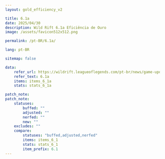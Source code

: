 ```yaml
---
layout: gold_efficiency_v2

title: 6.1a
date: 2025/04/30
description: Wild Rift 6.1a Eficiência de Ouro
image: /assets/favicon512x512.png

permalink: /pt-BR/6.1a/

lang: pt-BR

sitemap: false

data:
    refer_url: https://wildrift.leagueoflegends.com/pt-br/news/game-updates/wild-rift-patch-notes-6-1a/
    refer_text: 6.1a
    items: items_6_1a
    stats: stats_6_1a

patch_note:
patch_note:
    statuses:
        buffed: ""
        adjusted: ""
        nerfed: ""
        new: ""
    excludes: ""
    compare:
        statuses: "buffed,adjusted,nerfed"
        items: items_6_1
        stats: stats_6_1
        item_prefix: 6.1
---
```

